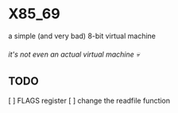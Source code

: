 # X85_69
a simple (and very bad) 8-bit virtual machine
###### it's not even an actual virtual machine 💀
## TODO
[ ] FLAGS register
[ ] change the readfile function